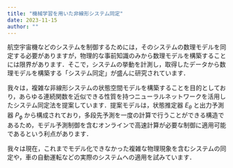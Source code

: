 ```yaml
---
title: "機械学習を用いた非線形システム同定"
date: 2023-11-15
author: ""
---
```


航空宇宙機などのシステムを制御するためには，そのシステムの数理モデルを同定する必要がありますが，物理的な事前知識のみから数理モデルを構築することには限界があります．そこで，システムの挙動を計測し，取得したデータから数理モデルを構築する「システム同定」が盛んに研究されています．

我々は，複雑な非線形システムの状態空間モデルを構築することを目的としており，あらゆる連続関数を近似できる性質を持つニューラルネットワークを活用したシステム同定法を提案しています．提案モデルは，状態推定器 $E_{\theta}$ と出力予測器 $P_{\phi}$ から構成されており，多段先予測を一度の計算で行うことができる構造であるため，モデル予測制御を含むオンラインで高速計算が必要な制御に適用可能であるという利点があります．

我々は現在，これまでモデル化できなかった複雑な物理現象を含むシステムの同定や，車の自動運転などの実際のシステムへの適用を試みています．